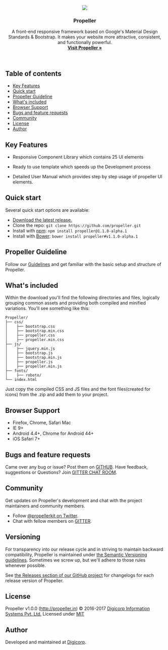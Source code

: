 <p align="center">
  <a href="http://propeller.in/">
    <img src="http://propeller.in/html/assets/landing-page/images/propeller-logo.svg">
  </a>

  <h3 align="center">Propeller</h3>

  <p align="center">
    A front-end responsive framework 
    based on Google's Material Design Standards & Bootstrap.
    It makes your website more attractive, consistent, and functionally powerful.
    <br>
    <a href="http://propeller.in/"><strong>Visit Propeller &raquo;</strong></a>
  </p>
</p>

<br>

## Table of contents

- [Key Features](#key-features)
- [Quick start](#quick-start)
- [Propeller Guideline](#propeller-guideline)
- [What's included](#whats-included)
- [Browser Support](#browser-support)
- [Bugs and feature requests](#bugs-and-feature-requests)
- [Community](#community)
- [License](#license)
- [Author](#author)


## Key Features

- Responsive Component Library which contains 25 UI elements

- Ready to use template which speeds up the Development process 

- Detailed User Manual which provides step by step usage of propeller UI elements.


## Quick start

Several quick start options are available:

- [Download the latest release.](https://github.com/propeller/HTML/archive/pmd-1.0.0.zip)
- Clone the repo: `git clone https://github.com/propeller.git`
- Install with [npm](https://www.npmjs.com): `npm install propeller@1.1.0-alpha.1`
- Install with [Bower](https://bower.io): `bower install propeller#v1.1.0-alpha.1`


## Propeller Guideline

Follow our [Guidelines](http://propeller.in/docs/index.php) and get familiar with the basic setup and structure of Propeller.


## What's included

Within the download you'll find the following directories and files, logically grouping common assets and providing both compiled and minified variations. You'll see something like this:

```
Propeller/
├── css/
│    ├── bootstrap.css
│    ├── bootstrap.min.css
│    ├── propeller.css
│    ├── propeller.min.css
├── js/
│    ├── jquery.min.js
│    ├── bootstrap.js
│    ├── bootstrap.min.js
│    ├── propeller.js
│    ├── propeller.min.js
├── fonts/
│    ├── roboto/
└── index.html
```

Just copy the compiled CSS and JS files and the font files(created for icons) from the .zip and add them to your project.


## Browser Support

- Firefox, Chrome, Safari Mac
- IE 9+
- Android 4.4+, Chrome for Android 44+
- iOS Safari 7+


## Bugs and feature requests

Came over any bug or issue? Post them on [GITHUB](https://github.com/digicorp/propeller/issues).
Have feedback, suggestions or Questions? Join [GITTER CHAT ROOM](https://gitter.im/Propeller-Material-Design-Bootstrap-Framework/Support).


## Community

Get updates on Propeller's development and chat with the project maintainers and community members.

- Follow [@propellerkit on Twitter](https://twitter.com/PropellerKit).
- Chat with fellow members on [GITTER](https://gitter.im/Propeller-Material-Design-Bootstrap-Framework/Support).


## Versioning

For transparency into our release cycle and in striving to maintain backward compatibility, Propeller is maintained under [the Semantic Versioning guidelines](http://semver.org/). Sometimes we screw up, but we'll adhere to those rules whenever possible.

See [the Releases section of our GitHub project](https://github.com/digicorp/propeller/releases) for changelogs for each release version of Propeller.


## License

Propeller v1.0.0 (http://propeller.in)
© 2016-2017 [Digicorp Information Systems Pvt. Ltd.](https://www.digi-corp.com/)
Licensed under [MIT](https://github.com/digicorp/propeller)


## Author

Developed and maintained at [Digicorp](https://www.digi-corp.com/).
